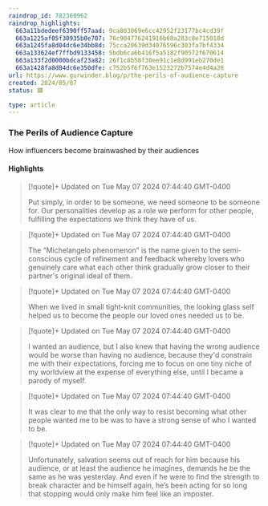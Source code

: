 ```yaml
---
raindrop_id: 782360962
raindrop_highlights:
  663a11bdedeef6390ff57aad: 9ca803069e6cc42952f23177bc4cd39f
  663a1225af05f30935b0e707: 76c904776241916b68a283c8e715018d
  663a1245fa8d04dc6e34bb8d: 75cca20639d34076596c303fa7bf4334
  663a133624ef7ffbd9133458: 5bdb6ca6b416f5a5182f90572f670614
  663a133f2d0000bdcaf23a82: 26f1c8b58f30ee91c1e8d991eb270de1
  663a1428fa8d04dc6e350dfe: c752b5f6f763e1523272b7574e4d4a28
url: https://www.gurwinder.blog/p/the-perils-of-audience-capture
created: 2024/05/07
status: 🟥

type: article
---
```



### The Perils of Audience Capture

How influencers become brainwashed by their audiences

#### Highlights

> [!quote]+ Updated on Tue May 07 2024 07:44:40 GMT-0400
>
> Put simply, in order to be someone, we need someone to be someone for. Our personalities develop as a role we perform for other people, fulfilling the expectations we think they have of us.

> [!quote]+ Updated on Tue May 07 2024 07:44:40 GMT-0400
>
> The “Michelangelo phenomenon” is the name given to the semi-conscious cycle of refinement and feedback whereby lovers who genuinely care what each other think gradually grow closer to their partner&#39;s original ideal of them.

> [!quote]+ Updated on Tue May 07 2024 07:44:40 GMT-0400
>
> When we lived in small tight-knit communities, the looking glass self helped us to become the people our loved ones needed us to be.

> [!quote]+ Updated on Tue May 07 2024 07:44:40 GMT-0400
>
> I wanted an audience, but I also knew that having the wrong audience would be worse than having no audience, because they&#39;d constrain me with their expectations, forcing me to focus on one tiny niche of my worldview at the expense of everything else, until I became a parody of myself.

> [!quote]+ Updated on Tue May 07 2024 07:44:40 GMT-0400
>
> It was clear to me that the only way to resist becoming what other people wanted me to be was to have a strong sense of who I wanted to be.

> [!quote]+ Updated on Tue May 07 2024 07:44:40 GMT-0400
>
> Unfortunately, salvation seems out of reach for him because his audience, or at least the audience he imagines, demands he be the same as he was yesterday. And even if he were to find the strength to break character and be himself again, he’s been acting for so long that stopping would only make him feel like an imposter.
